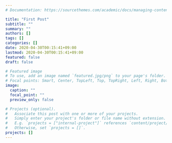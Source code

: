 ```yaml
---
# Documentation: https://sourcethemes.com/academic/docs/managing-content/

title: "First Post"
subtitle: ""
summary: ""
authors: []
tags: []
categories: []
date: 2020-04-30T00:15:41+09:00
lastmod: 2020-04-30T00:15:41+09:00
featured: false
draft: false

# Featured image
# To use, add an image named `featured.jpg/png` to your page's folder.
# Focal points: Smart, Center, TopLeft, Top, TopRight, Left, Right, BottomLeft, Bottom, BottomRight.
image:
  caption: ""
  focal_point: ""
  preview_only: false

# Projects (optional).
#   Associate this post with one or more of your projects.
#   Simply enter your project's folder or file name without extension.
#   E.g. `projects = ["internal-project"]` references `content/project/deep-learning/index.md`.
#   Otherwise, set `projects = []`.
projects: []
---
```

